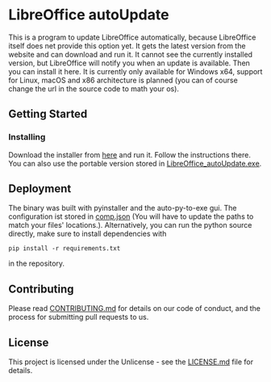 # LibreOffice autoUpdate

This is a program to update LibreOffice automatically, because LibreOffice itself does net provide this option yet.
It gets the latest version from the website and can download and run it.
It cannot see the currently installed version, but LibreOffice will notify you when an update is available. Then you can install it here.
It is currently only available for Windows x64, support for Linux, macOS and x86 architecture is planned (you can of course change the url in the source code to math your os).

## Getting Started

### Installing

Download the installer from [here](https://github.com/Georg-007/LibreOffice_autoUpdate/releases/download/v1.0/LibreOffice_autoUpdate-Installer.exe) and run it. Follow the instructions there.
You can also use the portable version stored in [LibreOffice_autoUpdate.exe](bin/LibreOffice_autoUpdate.exe).

## Deployment

The binary was built with pyinstaller and the auto-py-to-exe gui. The configuration ist stored in [comp.json](comp.json) (You will have to update the paths to match your files' locations.).
Alternatively, you can run the python source directly, make sure to install dependencies with
```
pip install -r requirements.txt
```
in the repository.

## Contributing

Please read [CONTRIBUTING.md](CONTRIBUTING.md) for details on our code of conduct, and the process for submitting pull requests to us.

## License

This project is licensed under the Unlicense - see the [LICENSE.md](LICENSE.md) file for details.
